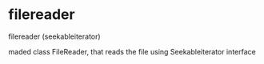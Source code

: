 # filereader
filereader (seekableiterator)

maded class FileReader, that reads the file using Seekableiterator interface
